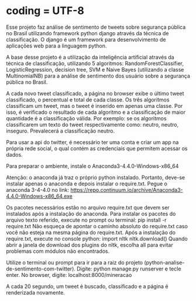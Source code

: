 ﻿# coding = UTF-8

Esse projeto faz análise de sentimento de tweets sobre segurança pública no Brasil utilizando framework python django através da técnica de classificação.
O django é um framework para desenvolvimento de aplicações web para a linguagem python.

A base desse projeto é a utilização da inteligência artificial através da técnica de classificação, utilizando 5 algoritmos: RandomForestClassifier, LogisticRegression, decision tree, SVM e Naive Bayes (utilizando a classe MultinomialNB) para a análise de sentimento dos usuário sobre a segurança pública no Brasil.

A cada novo tweet classificado, a página no browser exibe o último tweet classificado, o percentual e total de cada classe. Os três algoritmos classificam um tweet, mas o tweet é inserido em apenas uma classe. Por isso, é verificado o resultado de cada algoritmo e a classificação de maior quantidade é a classificação válida. Por exemplo: se os algoritmos classificarem um texto do tweet respectivamente como: neutro, neutro, inseguro. Prevalecerá a classificação neutro.

Para usar a api do twitter, é necessário ter uma conta e criar um app na própria rede social, o qual contém as credenciais que permitem acessar os dados.

Para preparar o ambiente, instale o Anaconda3-4.4.0-Windows-x86_64

Atenção: o anaconda já traz o próprio python instalado. Portanto, deve-se instalar apenas o anaconda e depois instalar o require.txt.
Pegue o anaconda 3-4-4.0 no link:
https://repo.continuum.io/archive/Anaconda3-4.4.0-Windows-x86_64.exe

Os pacotes necessários estão no arquivo require.txt que devem ser instalados após a instalação do anaconda.
Para instalar os pacotes do arquivo texto referido, execute no prompt ou terminal: pip install -r require.txt
Não esqueça de apontar o caminho absoluto do require.txt caso você não esteja na mesma página do require.txt.
Após a instalação do require.txt, execute no console python:
import nltk
nltk.download()
Quando abrir a janela de download dos plugins do nltk, escolha all para evitar problemas com módulos não encontrados.

Utilize o terminal ou prompt para ir para a raiz do projeto (python-analise-de-sentimento-com-twitter). Digite:
python manage.py runserver e tecle enter.
No browser, digite: localhost:8000/mineracao

A cada 20 segundo, um tweet é buscado, classificado e a página é renderizada novamente.